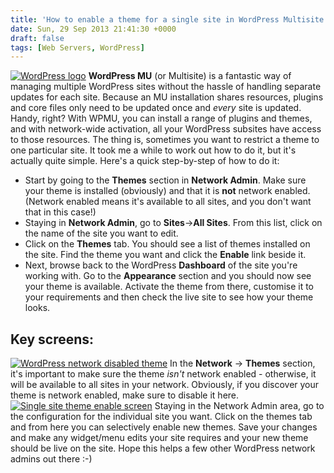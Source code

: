 ```yaml
---
title: 'How to enable a theme for a single site in WordPress Multisite'
date: Sun, 29 Sep 2013 21:41:30 +0000
draft: false
tags: [Web Servers, WordPress]
---
```


[![WordPress logo](http://interwebworld.co.uk/wp-content/uploads/2013/09/wordpress.png)](http://interwebworld.co.uk/wp-content/uploads/2013/09/wordpress.png) **WordPress MU** (or Multisite) is a fantastic way of managing multiple WordPress sites without the hassle of handling separate updates for each site. Because an MU installation shares resources, plugins and core files only need to be updated once and _every_ site is updated. Handy, right? With WPMU, you can install a range of plugins and themes, and with network-wide activation, all your WordPress subsites have access to those resources. The thing is, sometimes you want to restrict a theme to one particular site. It took me a while to work out how to do it, but it's actually quite simple. Here's a quick step-by-step of how to do it:

*   Start by going to the **Themes** section in **Network Admin**. Make sure your theme is installed (obviously) and that it is **not** network enabled. (Network enabled means it's available to all sites, and you don't want that in this case!)
*   Staying in **Network Admin**, go to **Sites**->**All Sites**. From this list, click on the name of the site you want to edit.
*   Click on the **Themes** tab. You should see a list of themes installed on the site. Find the theme you want and click the **Enable** link beside it.
*   Next, browse back to the WordPress **Dashboard** of the site you're working with. Go to the **Appearance** section and you should now see your theme is available. Activate the theme from there, customise it to your requirements and then check the live site to see how your theme looks.

Key screens:
------------

[![WordPress network disabled theme](http://gerard.files.wordpress.com/2013/09/network-disable.jpg)](http://gerard.files.wordpress.com/2013/09/network-disable.jpg) In the **Network** -> **Themes** section, it's important to make sure the theme _isn't_ network enabled - otherwise, it will be available to all sites in your network. Obviously, if you discover your theme is network enabled, make sure to disable it here. [![Single site theme enable screen](http://gerard.files.wordpress.com/2013/09/theme-enable.jpg)](http://gerard.files.wordpress.com/2013/09/theme-enable.jpg) Staying in the Network Admin area, go to the configuration for the individual site you want. Click on the themes tab and from here you can selectively enable new themes. Save your changes and make any widget/menu edits your site requires and your new theme should be live on the site. Hope this helps a few other WordPress network admins out there :-)